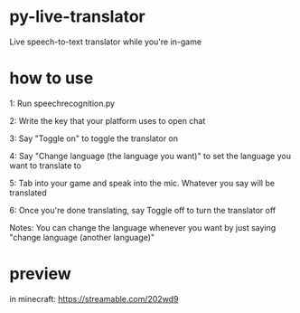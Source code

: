 
# py-live-translator

Live speech-to-text translator while you're in-game

# how to use

1: Run speechrecognition.py

2: Write the key that your platform uses to open chat

3: Say "Toggle on" to toggle the translator on

4: Say "Change language (the language you want)" to set the language you want to translate to

5: Tab into your game and speak into the mic. Whatever you say will be translated

6: Once you're done translating, say Toggle off to turn the translator off

Notes: You can change the language whenever you want by just saying "change language (another language)"

# preview 

in minecraft:
https://streamable.com/202wd9
